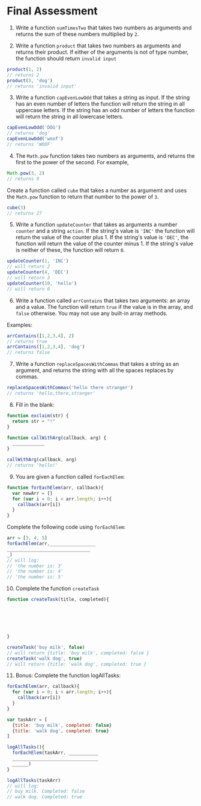 # Final Assessment

1. Write a function `sumTimesTwo` that takes two numbers as arguments and returns the sum of these numbers multiplied by `2`.

2. Write a function `product` that takes two numbers as arguments and returns their product. If either of the arguments is not of type number, the function should return `invalid input`

```js
product(1, 2)
// returns 2
product(3, 'dog')
// returns 'invalid input'
```

3. Write a function `capEvenLowOdd` that takes a string as input. If the string has an even number of letters the function will return the string in all uppercase letters. If the string has an odd number of letters the function will return the string in all lowercase letters.

```js
capEvenLowOdd('DOG')
// returns 'dog'
capEvenLowOdd('woof')
// returns 'WOOF'
```

4. The `Math.pow` function takes two numbers as arguments, and returns the first to the power of the second. For example,

```js
Math.pow(3, 2)
// returns 9
```

Create a function called `cube` that takes a number as argumemt and uses the `Math.pow` function to return that number to the power of `3`.

```js
cube(3)
// returns 27
```

5. Write a function `updateCounter` that takes as arguments a number `counter` and a string `action`. If the string's value is `'INC'` the function will return the  value of the counter plus 1. If the string's value is `'DEC'`, the function will return the value of the counter minus 1. If the string's value is neither of these, the function will return `0`.

```js
updateCounter(1, 'INC')
// will return 2
updateCounter(4, 'DEC')
// will return 3
updateCounter(10, 'hello')
// will return 0
```

6. Write a function called `arrContains` that takes two arguments: an array and a value. The function will return `true` if the value is in the array, and `false` otherwise. You may not use any built-in array methods.

Examples:

```js
arrContains([1,2,3,4], 2)
// returns true
arrContains([1,2,3,4], 'dog')
// returns false
```

7. Write a function `replaceSpacesWithCommas` that takes a string as an argument, and returns the string with all the spaces replaces by commas.

```js
replaceSpacesWithCommas('hello there stranger')
// returns 'hello,there,stranger'
```

8. Fill in the blank:

```js
function exclaim(str) {
  return str + "!"
}

function callWithArg(callback, arg) {
  ____________
}

callWithArg(callback, arg)
// returns 'hello!'
```

9. You are given a function called `forEachElem`:

```js
function forEachElem(arr, callback){
  var newArr = []
  for (var i = 0; i < arr.length; i++){
    callback(arr[i])
  }
}
```

Complete the following code using `forEachElem`:

```js
arr = [3, 4, 5]
forEachElem(arr,_________________
_______________________________
_)
// will log:
// 'the number is: 3'
// 'the number is: 4'
// 'the number is: 5'
```

10. Complete the function `createTask`

```js
function createTask(title, completed){






}

createTask('buy milk', false)
// will return {title: 'buy milk', completed: false }
createTask('walk dog', true)
// will return {title: 'walk dog', completed: true }

```

11. Bonus: Complete the function logAllTasks:

```js
forEachElem(arr, callback){
  for (var i = 0; i < arr.length; i++){
    callback(arr[i])
  }
}

var taskArr = [
  {title: 'buy milk', completed: false}
  {title: 'walk dog', completed: true}
]

logAllTasks(){
  forEachElem(taskArr, ___________
  ________________________________
  ______)
}

logAllTasks(taskArr)
// will log:
// buy milk. Completed: false
// walk dog. Completed: true
```
